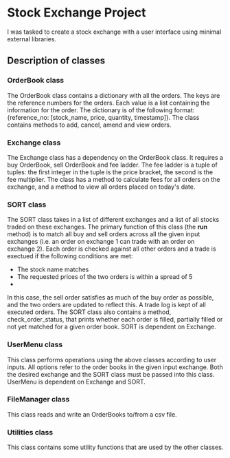 # Stock Exchange Project
I was tasked to create a stock exchange with a user interface using minimal external libraries.

## Description of classes

### OrderBook class
The OrderBook class contains a dictionary with all the orders. The keys are the reference numbers for the orders. Each value is a list containing the information for the order. The dictionary is of the following format: {reference_no: [stock_name, price, quantity, timestamp]}. The class contains methods to add, cancel, amend and view orders.

### Exchange class
The Exchange class has a dependency on the OrderBook class. It requires a buy OrderBook, sell OrderBook and fee ladder. The fee ladder is a tuple of tuples: the first integer in the tuple is the price bracket, the second is the fee multiplier. The class has a method to calculate fees for all orders on the exchange, and a method to view all orders placed on today's date.

### SORT class
The SORT class takes in a list of different exchanges and a list of all stocks traded on these exchanges. The primary function of this class (the __run__ method) is to match all buy and sell orders across all the given input exchanges (i.e. an order on exchange 1 can trade with an order on exchange 2). Each order is checked against all other orders and a trade is exectued if the following conditions are met:
- The stock name matches
- The requested prices of the two orders is within a spread of 5
- 
In this case, the sell order satisfies as much of the buy order as possible, and the two orders are updated to reflect this. A trade log is kept of all executed orders. The SORT class also contains a method, check_order_status, that prints whether each order is filled, partially filled or not yet matched for a given order book.
SORT is dependent on Exchange.

### UserMenu class
This class performs operations using the above classes according to user inputs. All options refer to the order books in the given input exchange. Both the desired exchange and the SORT class must be passed into this class. UserMenu is dependent on Exchange and SORT.

### FileManager class
This class reads and write an OrderBooks to/from a csv file.

### Utilities class
This class contains some utility functions that are used by the other classes.
